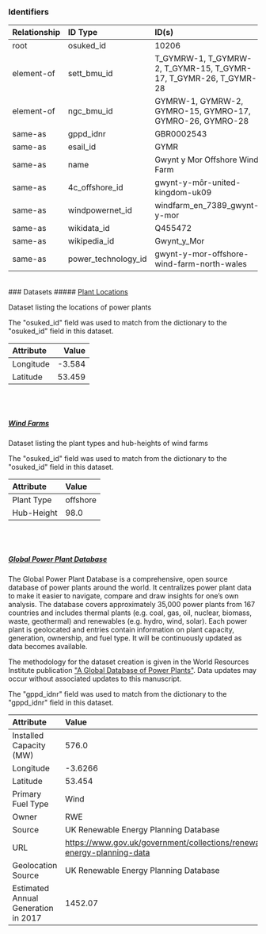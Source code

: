 ### Identifiers

| Relationship   | ID Type             | ID(s)                                                            |
|:---------------|:--------------------|:-----------------------------------------------------------------|
| root           | osuked_id           | 10206                                                            |
| element-of     | sett_bmu_id         | T_GYMRW-1, T_GYMRW-2, T_GYMR-15, T_GYMR-17, T_GYMR-26, T_GYMR-28 |
| element-of     | ngc_bmu_id          | GYMRW-1, GYMRW-2, GYMRO-15, GYMRO-17, GYMRO-26, GYMRO-28         |
| same-as        | gppd_idnr           | GBR0002543                                                       |
| same-as        | esail_id            | GYMR                                                             |
| same-as        | name                | Gwynt y Mor Offshore Wind Farm                                   |
| same-as        | 4c_offshore_id      | gwynt-y-môr-united-kingdom-uk09                                  |
| same-as        | windpowernet_id     | windfarm_en_7389_gwynt-y-mor                                     |
| same-as        | wikidata_id         | Q455472                                                          |
| same-as        | wikipedia_id        | Gwynt_y_Mor                                                      |
| same-as        | power_technology_id | gwynt-y-mor-offshore-wind-farm-north-wales                       |

<br>
### Datasets
##### <a href="https://raw.githubusercontent.com/OSUKED/Dictionary-Datasets/main/datasets/plant-locations/datapackage.json">Plant Locations</a>

Dataset listing the locations of power plants

The "osuked_id" field was used to match from the dictionary to the "osuked_id" field in this dataset.

| Attribute   |   Value |
|:------------|--------:|
| Longitude   |  -3.584 |
| Latitude    |  53.459 |

<br><br>
##### <a href="https://raw.githubusercontent.com/OSUKED/Dictionary-Datasets/main/datasets/wind-farms/datapackage.json">Wind Farms</a>

Dataset listing the plant types and hub-heights of wind farms

The "osuked_id" field was used to match from the dictionary to the "osuked_id" field in this dataset.

| Attribute   | Value    |
|:------------|:---------|
| Plant Type  | offshore |
| Hub-Height  | 98.0     |

<br><br>
##### <a href="https://raw.githubusercontent.com/OSUKED/Dictionary-Datasets/main/datasets/global-power-plant-database/datapackage.json">Global Power Plant Database</a>

The Global Power Plant Database is a comprehensive, open source database of power plants around the world. It centralizes power plant data to make it easier to navigate, compare and draw insights for one’s own analysis. The database covers approximately 35,000 power plants from 167 countries and includes thermal plants (e.g. coal, gas, oil, nuclear, biomass, waste, geothermal) and renewables (e.g. hydro, wind, solar). Each power plant is geolocated and entries contain information on plant capacity, generation, ownership, and fuel type. It will be continuously updated as data becomes available. 

The methodology for the dataset creation is given in the World Resources Institute publication ["A Global Database of Power Plants"](https://www.wri.org/research/global-database-power-plants). Data updates may occur without associated updates to this manuscript.

The "gppd_idnr" field was used to match from the dictionary to the "gppd_idnr" field in this dataset.

| Attribute                           | Value                                                                    |
|:------------------------------------|:-------------------------------------------------------------------------|
| Installed Capacity (MW)             | 576.0                                                                    |
| Longitude                           | -3.6266                                                                  |
| Latitude                            | 53.454                                                                   |
| Primary Fuel Type                   | Wind                                                                     |
| Owner                               | RWE                                                                      |
| Source                              | UK Renewable Energy Planning Database                                    |
| URL                                 | https://www.gov.uk/government/collections/renewable-energy-planning-data |
| Geolocation Source                  | UK Renewable Energy Planning Database                                    |
| Estimated Annual Generation in 2017 | 1452.07                                                                  |
